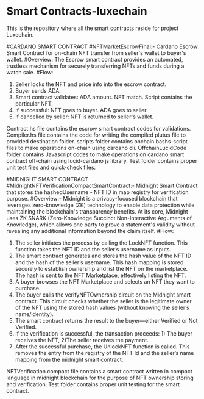 # Smart Contracts-luxechain
This is the repository where all the smart contracts reside for project Luxechain.

#CARDANO SMART CONTRACT
#NFTMarketEscrowFinal:- Cardano Escrow Smart Contract for on-chain NFT transfer from seller's wallet to buyer's wallet.
#Overview:
The Escrow smart contract provides an automated, trustless mechanism for securely transferring NFTs and funds during a watch sale.
#Flow:
1. Seller locks the NFT and price info into the escrow contract.
2. Buyer sends ADA.
3. Smart contract validates:
  ADA amount.
  NFT match.
  Script contains the particular NFT.
4. If successful:
  NFT goes to buyer.
  ADA goes to seller.
5. If cancelled by seller:
  NFT is returned to seller's wallet.

Contract.hs file contains the escrow smart contract codes for validations.
Compiler.hs file contains the code for writing the compiled plutus file to provided destination folder.
scripts folder contains onchain bashs-script files to make operations on-chain using cardano cli.
OffchainLucidCode folder contains Javascript codes to make operations on cardano smart contract off-chain using lucid-cardano js library.
Test folder contains proper unit test files and quick-check files.

#MIDNIGHT SMART CONTRACT
#MidnightNFTVerificationCompactSmartContract:- Midnight Smart Contract that stores the hashedUsername - NFT ID in map registry for verification purpose.
#Overview:-
Midnight is a privacy-focused blockchain that leverages zero-knowledge (ZK) technology to enable data protection while maintaining the blockchain's transparency benefits. At its core, Midnight uses ZK SNARK (Zero-Knowledge Succinct Non-Interactive Arguments of Knowledge), which allows one party to prove a statement's validity without revealing any additional information beyond the claim itself.
#Flow:
1. The seller initiates the process by calling the LockNFT function. This function takes the NFT ID and the seller’s username as inputs.
2. The smart contract generates and stores the hash value of the NFT ID and the hash of the seller’s username. This hash mapping is stored securely to establish ownership and list the NFT on the marketplace. The hash is sent to the NFT Marketplace, effectively listing the NFT.
3. A buyer browses the NFT Marketplace and selects an NFT they want to purchase.
4. The buyer calls the verifyNFTOwnership circuit on the Midnight smart contract. This circuit checks whether the seller is the legitimate owner of the NFT using the stored hash values (without knowing the seller’s name/identity).
5. The smart contract returns the result to the buyer—either Verified or Not Verified.
6. If the verification is successful, the transaction proceeds: 1) The buyer receives the NFT, 2)The seller receives the payment.
7. After the successful purchase, the UnlockNFT function is called. This removes the entry from the registry of the NFT Id and the seller’s name mapping from the midnight smart contract.

NFTVerification.compact file contains a smart contract written in compact language in midnight blockchain for the purpose of NFT ownership storing and verification.
Test folder contains proper unit testing for the smart contract.
